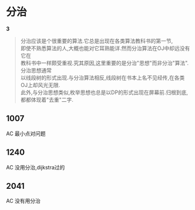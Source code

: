 # 分治
**3**

> 分治应该是个很重要的算法.它总是出现在各类算法教科书的第一节,<br/>
> 即使不熟悉算法的人,大概也能对它耳熟能详.然而分治算法在OJ中却远没有它在</br>
> 教科书中一样颇受重视.究其原因,这里重要的是分治"思想"而非分治"算法".分治思想通常</br>
> 以线段树的形式出现.与分治算法相反,线段树在书本上名不见经传,在各类OJ上却风光无限.</br>
> 此外,与分治思想类似,枚举思想也总是以DP的形式出现在屏幕前.归根到底,都都体现着"去重"二字.

## 1007
AC 最小点对问题

## 1240 
AC 没用分治,dijkstra过的

## 2041
AC 没有用分治

